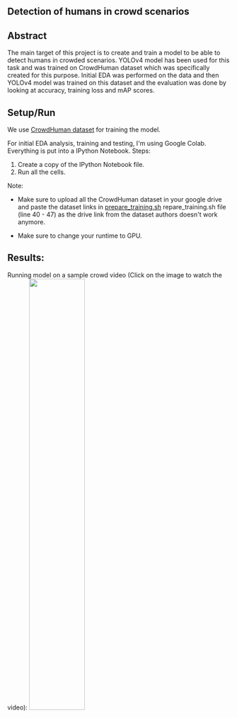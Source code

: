 ## Detection of humans in crowd scenarios

## Abstract
The main target of this project is to create and train a model to be able to detect humans in crowded scenarios. YOLOv4 model has been used for this task and was trained on CrowdHuman dataset which was specifically created for this purpose. Initial EDA was performed on the data and then YOLOv4 model was trained on this dataset and the evaluation was done by looking at accuracy, training loss and mAP scores. 

## Setup/Run

We use [CrowdHuman dataset](https://www.crowdhuman.org/) for training the model.

For initial EDA analysis, training and testing, I'm using Google Colab. Everything is put into a IPython Notebook. 
Steps: 
1. Create a copy of the IPython Notebook file.
2. Run all the cells. 

Note:

* Make sure to upload all the CrowdHuman dataset in your google drive and paste the dataset links in [prepare_training.sh](prepare_training.sh) repare_training.sh file (line 40 - 47) as the drive link from the dataset authors doesn't work anymore.

* Make sure to change your runtime to GPU.

## Results:

Running model on a sample crowd video (Click on the image to watch the video): 
[<img src="https://img.youtube.com/vi/Jt7aZ-YmCno/maxresdefault.jpg" width="50%">](https://youtu.be/Jt7aZ-YmCno)

